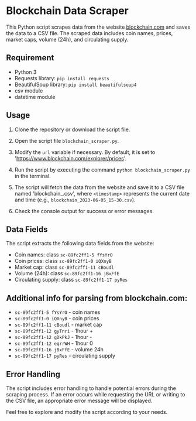 # Blockchain Data Scraper

This Python script scrapes data from the website [blockchain.com](https://www.blockchain.com/explorer/prices) and saves the data to a CSV file. The scraped data includes coin names, prices, market caps, volume (24h), and circulating supply.

## Requirement

- Python 3 
- Requests library: `pip install requests`
- BeautifulSoup library: `pip install beautifulsoup4`
- csv module
- datetime module

## Usage

1. Clone the repository or download the script file.

2. Open the script file `blockchain_scraper.py`.

3. Modify the `url` variable if necessary. By default, it is set to 'https://www.blockchain.com/explorer/prices'.

4. Run the script by executing the command `python blockchain_scraper.py` in the terminal.

5. The script will fetch the data from the website and save it to a CSV file named 'blockchain_<timestamp>.csv', where `<timestamp>` represents the current date and time (e.g., `blockchain_2023-06-05_15-30.csv`).

6. Check the console output for success or error messages.

## Data Fields

The script extracts the following data fields from the website:

- Coin names: class `sc-89fc2ff1-5 fYsYrO`
- Coin prices: class `sc-89fc2ff1-0 iQXnyB`
- Market cap: class `sc-89fc2ff1-11 cBoudl`
- Volume (24h): class `sc-89fc2ff1-16 jBxFfE`
- Circulating supply: class `sc-89fc2ff1-17 pyRes`

## Additional info for parsing from blockchain.com:
- `sc-89fc2ff1-5 fYsYrO`    - coin names
- `sc-89fc2ff1-0 iQXnyB`    - coin prices
- `sc-89fc2ff1-11 cBoudl`   - market cap
- `sc-89fc2ff1-12 gyTnri`   - 1hour +
- `sc-89fc2ff1-12 gDkPkJ`   - 1hour -
- `sc-89fc2ff1-12 eqrrWH`   - 1hour 0
- `sc-89fc2ff1-16 jBxFfE`   - volume 24h
- `sc-89fc2ff1-17 pyRes`    - circulating supply

## Error Handling

The script includes error handling to handle potential errors during the scraping process. If an error occurs while requesting the URL or writing to the CSV file, an appropriate error message will be displayed.

Feel free to explore and modify the script according to your needs.

